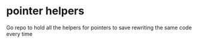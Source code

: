 # pointer helpers

Go repo to hold all the helpers for pointers to save rewriting the same code every time
